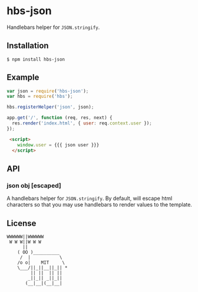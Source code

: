 # hbs-json

  Handlebars helper for `JSON.stringify`.

## Installation

    $ npm install hbs-json

## Example

```js
var json = require('hbs-json');
var hbs = require('hbs');

hbs.registerHelper('json', json);

app.get('/', function (req, res, next) {
  res.render('index.html', { user: req.context.user });
});
```

```html
 <script>
    window.user = {{{ json user }}}
  </script>
```

## API

### json obj [escaped]

  A handlebars helper for `JSON.stringify`. By default, will escape html characters so that you may use handlebars to render values to the template.


## License

```
WWWWWW||WWWWWW
 W W W||W W W
      ||
    ( OO )__________
     /  |           \
    /o o|    MIT     \
    \___/||_||__||_|| *
         || ||  || ||
        _||_|| _||_||
       (__|__|(__|__|
```